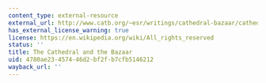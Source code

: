 ```yaml
---
content_type: external-resource
external_url: http://www.catb.org/~esr/writings/cathedral-bazaar/cathedral-bazaar/index.html
has_external_license_warning: true
license: https://en.wikipedia.org/wiki/All_rights_reserved
status: ''
title: The Cathedral and the Bazaar
uid: 4780ae23-4574-46d2-bf2f-b7cfb5146212
wayback_url: ''
---
```

